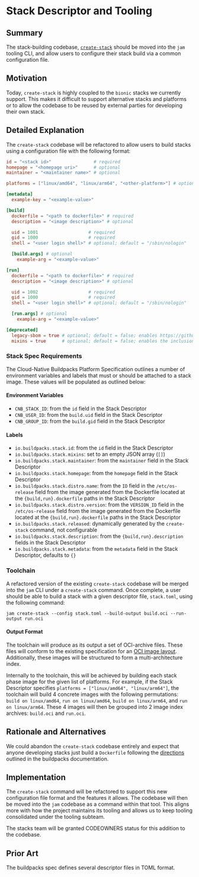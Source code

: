 # Stack Descriptor and Tooling

## Summary

The stack-building codebase,
[`create-stack`](https://github.com/paketo-buildpacks/stacks/tree/main/create-stack)
should be moved into the `jam` tooling CLI, and allow users to configure their
stack build via a common configuration file.

## Motivation

Today, `create-stack` is highly coupled to the `bionic` stacks we currently
support. This makes it difficult to support alternative stacks and platforms or
to allow the codebase to be reused by external parties for developing their own
stack.

## Detailed Explanation

The `create-stack` codebase will be refactored to allow users to build stacks
using a configuration file with the following format:

```toml
id = "<stack id>"                # required
homepage = "<homepage uri>"      # optional
maintainer = "<maintainer name>" # optional

platforms = ["linux/amd64", "linux/arm64", "<other-platform>"] # optional; default = ["linux/amd64"]; choices defined in https://docs.docker.com/desktop/multi-arch/

[metadata]
  example-key = "<example-value>"

[build]
  dockerfile = "<path to dockerfile>" # required
  description = "<image description>" # optional

  uid = 1001                   # required
  gid = 1000                   # required
  shell = "<user login shell>" # optional; default = "/sbin/nologin"

  [build.args] # optional
    example-arg = "<example-value>"

[run]
  dockerfile = "<path to dockerfile>" # required
  description = "<image description>" # optional

  uid = 1002                   # required
  gid = 1000                   # required
  shell = "<user login shell>" # optional; default = "/sbin/nologin"

  [run.args] # optional
    example-arg = "<example-value>"

[deprecated]
  legacy-sbom = true # optional; default = false; enables https://github.com/paketo-buildpacks/rfcs/blob/main/text/stacks/0001-stack-package-metadata.md
  mixins = true      # optional; default = false; enables the inclusion of the `io.buildpacks.stack.mixins` label
```

### Stack Spec Requirements

The Cloud-Native Buildpacks Platform Specification outlines a number of
environment variables and labels that must or should be attached to a stack
image. These values will be populated as outlined below:

#### Environment Variables

* `CNB_STACK_ID`: from the `id` field in the Stack Descriptor
* `CNB_USER_ID`: from the `build.uid` field in the Stack Descriptor
* `CNB_GROUP_ID`: from the `build.gid` field in the Stack Descriptor

#### Labels

* `io.buildpacks.stack.id`: from the `id` field in the Stack Descriptor
* `io.buildpacks.stack.mixins`: set to an empty JSON array (`[]`)
* `io.buildpacks.stack.maintainer`: from the `maintainer` field in the Stack Descriptor
* `io.buildpacks.stack.homepage`: from the `homepage` field in the Stack Descriptor
* `io.buildpacks.stack.distro.name`: from the `ID` field in the `/etc/os-release` field from the image generated from the Dockerfile located at the `{build,run}.dockerfile` paths in the Stack Descriptor
* `io.buildpacks.stack.distro.version`: from the `VERSION_ID` field in the `/etc/os-release` field from the image generated from the Dockerfile located at the `{build,run}.dockerfile` paths in the Stack Descriptor
* `io.buildpacks.stack.released`: dynamically generated by the `create-stack` command, not configurable
* `io.buildpacks.stack.description`: from the `{build,run}.description` fields in the Stack Descriptor
* `io.buildpacks.stack.metadata`: from the `metadata` field in the Stack Descriptor, defaults to `{}`

### Toolchain

A refactored version of the existing `create-stack` codebase will be merged
into the `jam` CLI under a `create-stack` command. Once complete, a user should
be able to build a stack with a given descriptor file, `stack.toml`, using the
following command:

`jam create-stack --config stack.toml --build-output build.oci --run-output run.oci`

#### Output Format

The toolchain will produce as its output a set of OCI-archive files. These
files will conform to the existing specification for an [OCI image
layout](https://github.com/opencontainers/image-spec/blob/main/image-layout.md).
Additionally, these images will be structured to form a multi-architecture
index.

Internally to the toolchain, this will be achieved by building each stack phase
image for the given list of platforms. For example, if the Stack Descriptor
specifies `platforms = ["linux/amd64", "linux/arm64"]`, the toolchain will
build 4 concrete images with the following permutations: `build on
linux/amd64`, `run on linux/amd64`, `build on linux/arm64`, and `run on
linux/arm64`. These 4 images will then be grouped into 2 image index archives:
`build.oci` and `run.oci`.

## Rationale and Alternatives

We could abandon the `create-stack` codebase entirely and expect that anyone
developing stacks just build a `Dockerfile` following the
[directions](https://buildpacks.io/docs/operator-guide/create-a-stack/)
outlined in the buildpacks documentation.

## Implementation

The `create-stack` command will be refactored to support this new configuration
file format and the features it allows. The codebase will then be moved into
the `jam` codebase as a command within that tool. This aligns more with how the
project maintains its tooling and allows us to keep tooling consolidated under
the tooling subteam.

The stacks team will be granted CODEOWNERS status for this addition to the
codebase.

## Prior Art

The buildpacks spec defines several descriptor files in TOML format.
